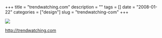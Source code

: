 +++
title = "trendwatching.com"
description = ""
tags = []
date = "2008-01-22"
categories = ["design"]
slug = "trendwatching-com"
+++


 

  <div id="screens-thumbs" class="clearfix">
    <div class="txt-center" id="design-submission"><a href="http://trendwatching.com/"><img id='bluga-thumbnail-1105' class='bluga-thumbnail large' src='/media/bluga/
wt47f28206582fa_0.jpg'/></a></div>  
  </div>   
<p><a href="http://trendwatching.com/">http://trendwatching.com</a></p>




